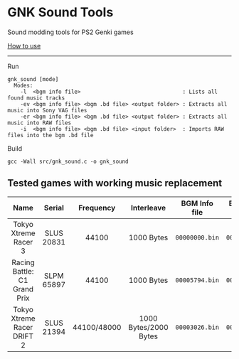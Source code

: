 # GNK Sound Tools

Sound modding tools for PS2 Genki games

[How to use](https://github.com/igorciz777/GNKSoundTools/wiki/How-to-use)

***
Run
```shell
gnk_sound [mode]
  Modes:
    -l  <bgm info file>                                : Lists all found music tracks
    -ev <bgm info file> <bgm .bd file> <output folder> : Extracts all music into Sony VAG files
    -er <bgm info file> <bgm .bd file> <output folder> : Extracts all music into RAW files
    -i  <bgm info file> <bgm .bd file> <input folder>  : Imports RAW files into the bgm .bd file
```
Build

```shell
gcc -Wall src/gnk_sound.c -o gnk_sound
```
## Tested games with working music replacement
|                     **Name**                    | **Serial** | **Frequency**       | **Interleave**            | **BGM Info file**         | **BGM Data file**         |
|:-----------------------------------------------:|:----------:|:-------------------:|:-------------------------:|:-------------------------:|:-------------------------:|
| Tokyo Xtreme Racer 3                            | SLUS 20831 |     44100           |   1000 Bytes              |   `00000000.bin`          |  `00000001.bd`            |
| Racing Battle: C1 Grand Prix                    | SLPM 65897 |     44100           |   1000 Bytes              |  `00005794.bin`           |  `00005795.bd`            |
| Tokyo Xtreme Racer DRIFT 2                      | SLUS 21394 |     44100/48000     |   1000 Bytes/2000 Bytes   |  `00003026.bin`           |  `00003027.bd`            |
